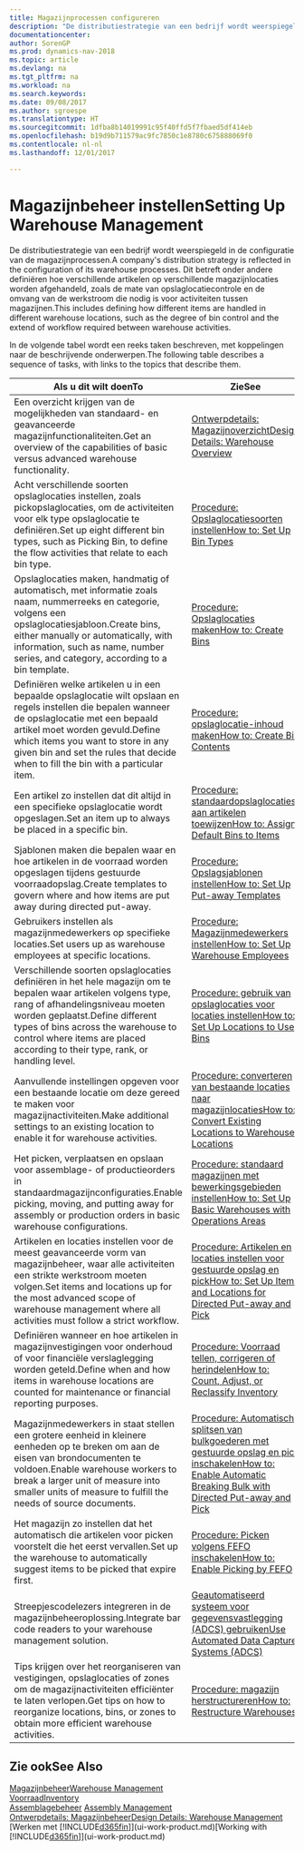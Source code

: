 ```yaml
---
title: Magazijnprocessen configureren
description: "De distributiestrategie van een bedrijf wordt weerspiegeld in de configuratie van zijn magazijnprocessen. Dit betreft onder andere definiëren hoe verschillende artikelen op verschillende magazijnlocaties worden afgehandeld, zoals de mate van opslaglocatiecontrole en de omvang van de werkstroom die nodig is voor activiteiten tussen magazijnen."
documentationcenter: 
author: SorenGP
ms.prod: dynamics-nav-2018
ms.topic: article
ms.devlang: na
ms.tgt_pltfrm: na
ms.workload: na
ms.search.keywords: 
ms.date: 09/08/2017
ms.author: sgroespe
ms.translationtype: HT
ms.sourcegitcommit: 1dfba8b14019991c95f40ffd5f7fbaed5df414eb
ms.openlocfilehash: b19d9b711579ac9fc7850c1e8780c675888069f0
ms.contentlocale: nl-nl
ms.lasthandoff: 12/01/2017

---
```

# <a name="setting-up-warehouse-management"></a><span data-ttu-id="cf4da-104">Magazijnbeheer instellen</span><span class="sxs-lookup"><span data-stu-id="cf4da-104">Setting Up Warehouse Management</span></span>
<span data-ttu-id="cf4da-105">De distributiestrategie van een bedrijf wordt weerspiegeld in de configuratie van de magazijnprocessen.</span><span class="sxs-lookup"><span data-stu-id="cf4da-105">A company's distribution strategy is reflected in the configuration of its warehouse processes.</span></span> <span data-ttu-id="cf4da-106">Dit betreft onder andere definiëren hoe verschillende artikelen op verschillende magazijnlocaties worden afgehandeld, zoals de mate van opslaglocatiecontrole en de omvang van de werkstroom die nodig is voor activiteiten tussen magazijnen.</span><span class="sxs-lookup"><span data-stu-id="cf4da-106">This includes defining how different items are handled in different warehouse locations, such as the degree of bin control and the extend of workflow required between warehouse activities.</span></span>  

 <span data-ttu-id="cf4da-107">In de volgende tabel wordt een reeks taken beschreven, met koppelingen naar de beschrijvende onderwerpen.</span><span class="sxs-lookup"><span data-stu-id="cf4da-107">The following table describes a sequence of tasks, with links to the topics that describe them.</span></span>   

|<span data-ttu-id="cf4da-108">**Als u dit wilt doen**</span><span class="sxs-lookup"><span data-stu-id="cf4da-108">**To**</span></span>|<span data-ttu-id="cf4da-109">**Zie**</span><span class="sxs-lookup"><span data-stu-id="cf4da-109">**See**</span></span>|  
|------------|-------------|  
|<span data-ttu-id="cf4da-110">Een overzicht krijgen van de mogelijkheden van standaard- en geavanceerde magazijnfunctionaliteiten.</span><span class="sxs-lookup"><span data-stu-id="cf4da-110">Get an overview of the capabilities of basic versus advanced warehouse functionality.</span></span>|[<span data-ttu-id="cf4da-111">Ontwerpdetails: Magazijnoverzicht</span><span class="sxs-lookup"><span data-stu-id="cf4da-111">Design Details: Warehouse Overview</span></span>](design-details-warehouse-overview.md)|  
|<span data-ttu-id="cf4da-112">Acht verschillende soorten opslaglocaties instellen, zoals pickopslaglocaties, om de activiteiten voor elk type opslaglocatie te definiëren.</span><span class="sxs-lookup"><span data-stu-id="cf4da-112">Set up eight different bin types, such as Picking Bin, to define the flow activities that relate to each bin type.</span></span>|[<span data-ttu-id="cf4da-113">Procedure: Opslaglocatiesoorten instellen</span><span class="sxs-lookup"><span data-stu-id="cf4da-113">How to: Set Up Bin Types</span></span>](warehouse-how-to-set-up-bin-types.md)|  
|<span data-ttu-id="cf4da-114">Opslaglocaties maken, handmatig of automatisch, met informatie zoals naam, nummerreeks en categorie, volgens een opslaglocatiesjabloon.</span><span class="sxs-lookup"><span data-stu-id="cf4da-114">Create bins, either manually or automatically, with information, such as name, number series, and category, according to a bin template.</span></span>|[<span data-ttu-id="cf4da-115">Procedure: Opslaglocaties maken</span><span class="sxs-lookup"><span data-stu-id="cf4da-115">How to: Create Bins</span></span>](warehouse-how-to-create-individual-bins.md)|  
|<span data-ttu-id="cf4da-116">Definiëren welke artikelen u in een bepaalde opslaglocatie wilt opslaan en regels instellen die bepalen wanneer de opslaglocatie met een bepaald artikel moet worden gevuld.</span><span class="sxs-lookup"><span data-stu-id="cf4da-116">Define which items you want to store in any given bin and set the rules that decide when to fill the bin with a particular item.</span></span>|[<span data-ttu-id="cf4da-117">Procedure: opslaglocatie-inhoud maken</span><span class="sxs-lookup"><span data-stu-id="cf4da-117">How to: Create Bin Contents</span></span>](warehouse-how-to-set-up-bin-contents.md)|  
|<span data-ttu-id="cf4da-118">Een artikel zo instellen dat dit altijd in een specifieke opslaglocatie wordt opgeslagen.</span><span class="sxs-lookup"><span data-stu-id="cf4da-118">Set an item up to always be placed in a specific bin.</span></span>|[<span data-ttu-id="cf4da-119">Procedure: standaardopslaglocaties aan artikelen toewijzen</span><span class="sxs-lookup"><span data-stu-id="cf4da-119">How to: Assign Default Bins to Items</span></span>](warehouse-how-to-assign-default-bins-to-items.md)|
|<span data-ttu-id="cf4da-120">Sjablonen maken die bepalen waar en hoe artikelen in de voorraad worden opgeslagen tijdens gestuurde voorraadopslag.</span><span class="sxs-lookup"><span data-stu-id="cf4da-120">Create templates to govern where and how items are put away during directed put-away.</span></span>|[<span data-ttu-id="cf4da-121">Procedure: Opslagsjablonen instellen</span><span class="sxs-lookup"><span data-stu-id="cf4da-121">How to: Set Up Put-away Templates</span></span>](warehouse-how-to-set-up-put-away-templates.md)|
|<span data-ttu-id="cf4da-122">Gebruikers instellen als magazijnmedewerkers op specifieke locaties.</span><span class="sxs-lookup"><span data-stu-id="cf4da-122">Set users up as warehouse employees at specific locations.</span></span>|[<span data-ttu-id="cf4da-123">Procedure: Magazijnmedewerkers instellen</span><span class="sxs-lookup"><span data-stu-id="cf4da-123">How to: Set Up Warehouse Employees</span></span>](warehouse-how-to-set-up-warehouse-employees.md)|
|<span data-ttu-id="cf4da-124">Verschillende soorten opslaglocaties definiëren in het hele magazijn om te bepalen waar artikelen volgens type, rang of afhandelingsniveau moeten worden geplaatst.</span><span class="sxs-lookup"><span data-stu-id="cf4da-124">Define different types of bins across the warehouse to control where items are placed according to their type, rank, or handling level.</span></span>|[<span data-ttu-id="cf4da-125">Procedure: gebruik van opslaglocaties voor locaties instellen</span><span class="sxs-lookup"><span data-stu-id="cf4da-125">How to: Set Up Locations to Use Bins</span></span>](warehouse-how-to-set-up-locations-to-use-bins.md)|
|<span data-ttu-id="cf4da-126">Aanvullende instellingen opgeven voor een bestaande locatie om deze gereed te maken voor magazijnactiviteiten.</span><span class="sxs-lookup"><span data-stu-id="cf4da-126">Make additional settings to an existing location to enable it for warehouse activities.</span></span>|[<span data-ttu-id="cf4da-127">Procedure: converteren van bestaande locaties naar magazijnlocaties</span><span class="sxs-lookup"><span data-stu-id="cf4da-127">How to: Convert Existing Locations to Warehouse Locations</span></span>](warehouse-how-to-convert-existing-locations-to-warehouse-locations.md)|
|<span data-ttu-id="cf4da-128">Het picken, verplaatsen en opslaan voor assemblage- of productieorders in standaardmagazijnconfiguraties.</span><span class="sxs-lookup"><span data-stu-id="cf4da-128">Enable picking, moving, and putting away for assembly or production orders in basic warehouse configurations.</span></span>|[<span data-ttu-id="cf4da-129">Procedure: standaard magazijnen met bewerkingsgebieden instellen</span><span class="sxs-lookup"><span data-stu-id="cf4da-129">How to: Set Up Basic Warehouses with Operations Areas</span></span>](warehouse-how-to-set-up-basic-warehouses-with-operations-areas.md)|  
|<span data-ttu-id="cf4da-130">Artikelen en locaties instellen voor de meest geavanceerde vorm van magazijnbeheer, waar alle activiteiten een strikte werkstroom moeten volgen.</span><span class="sxs-lookup"><span data-stu-id="cf4da-130">Set items and locations up for the most advanced scope of warehouse management where all activities must follow a strict workflow.</span></span>|[<span data-ttu-id="cf4da-131">Procedure: Artikelen en locaties instellen voor gestuurde opslag en pick</span><span class="sxs-lookup"><span data-stu-id="cf4da-131">How to: Set Up Items and Locations for Directed Put-away and Pick</span></span>](warehouse-how-to-set-up-items-for-directed-put-away-and-pick.md)|  
|<span data-ttu-id="cf4da-132">Definiëren wanneer en hoe artikelen in magazijnvestigingen voor onderhoud of voor financiële verslaglegging worden geteld.</span><span class="sxs-lookup"><span data-stu-id="cf4da-132">Define when and how items in warehouse locations are counted for maintenance or financial reporting purposes.</span></span>|[<span data-ttu-id="cf4da-133">Procedure: Voorraad tellen, corrigeren of herindelen</span><span class="sxs-lookup"><span data-stu-id="cf4da-133">How to: Count, Adjust, or Reclassify Inventory</span></span>](inventory-how-count-adjust-reclassify.md)|
|<span data-ttu-id="cf4da-134">Magazijnmedewerkers in staat stellen een grotere eenheid in kleinere eenheden op te breken om aan de eisen van brondocumenten te voldoen.</span><span class="sxs-lookup"><span data-stu-id="cf4da-134">Enable warehouse workers to break a larger unit of measure into smaller units of measure to fulfill the needs of source documents.</span></span>|[<span data-ttu-id="cf4da-135">Procedure: Automatisch splitsen van bulkgoederen met gestuurde opslag en pick inschakelen</span><span class="sxs-lookup"><span data-stu-id="cf4da-135">How to: Enable Automatic Breaking Bulk with Directed Put-away and Pick</span></span>](warehouse-enable-automatic-breaking-bulk-with-directed-put-away-and-pick.md)|  
|<span data-ttu-id="cf4da-136">Het magazijn zo instellen dat het automatisch die artikelen voor picken voorstelt die het eerst vervallen.</span><span class="sxs-lookup"><span data-stu-id="cf4da-136">Set up the warehouse to automatically suggest items to be picked that expire first.</span></span>|[<span data-ttu-id="cf4da-137">Procedure: Picken volgens FEFO inschakelen</span><span class="sxs-lookup"><span data-stu-id="cf4da-137">How to: Enable Picking by FEFO</span></span>](warehouse-picking-by-fefo.md)|
|<span data-ttu-id="cf4da-138">Streepjescodelezers integreren in de magazijnbeheeroplossing.</span><span class="sxs-lookup"><span data-stu-id="cf4da-138">Integrate bar code readers to your warehouse management solution.</span></span>|[<span data-ttu-id="cf4da-139">Geautomatiseerd systeem voor gegevensvastlegging (ADCS) gebruiken</span><span class="sxs-lookup"><span data-stu-id="cf4da-139">Use Automated Data Capture Systems (ADCS)</span></span>](warehouse-use-automated-data-capture-systems-adcs.md)|  
|<span data-ttu-id="cf4da-140">Tips krijgen over het reorganiseren van vestigingen, opslaglocaties of zones om de magazijnactiviteiten efficiënter te laten verlopen.</span><span class="sxs-lookup"><span data-stu-id="cf4da-140">Get tips on how to reorganize locations, bins, or zones to obtain more efficient warehouse activities.</span></span>|[<span data-ttu-id="cf4da-141">Procedure: magazijn herstructureren</span><span class="sxs-lookup"><span data-stu-id="cf4da-141">How to: Restructure Warehouses</span></span>](warehouse-how-to-restructure-warehouses.md)|  

## <a name="see-also"></a><span data-ttu-id="cf4da-142">Zie ook</span><span class="sxs-lookup"><span data-stu-id="cf4da-142">See Also</span></span>  
[<span data-ttu-id="cf4da-143">Magazijnbeheer</span><span class="sxs-lookup"><span data-stu-id="cf4da-143">Warehouse Management</span></span>](warehouse-manage-warehouse.md)  
[<span data-ttu-id="cf4da-144">Voorraad</span><span class="sxs-lookup"><span data-stu-id="cf4da-144">Inventory</span></span>](inventory-manage-inventory.md)  
<span data-ttu-id="cf4da-145">[Assemblagebeheer](assembly-assemble-items.md)  </span><span class="sxs-lookup"><span data-stu-id="cf4da-145">[Assembly Management](assembly-assemble-items.md)  </span></span>  
[<span data-ttu-id="cf4da-146">Ontwerpdetails: Magazijnbeheer</span><span class="sxs-lookup"><span data-stu-id="cf4da-146">Design Details: Warehouse Management</span></span>](design-details-warehouse-management.md)  
<span data-ttu-id="cf4da-147">[Werken met [!INCLUDE[d365fin](includes/d365fin_md.md)]](ui-work-product.md)</span><span class="sxs-lookup"><span data-stu-id="cf4da-147">[Working with [!INCLUDE[d365fin](includes/d365fin_md.md)]](ui-work-product.md)</span></span>

